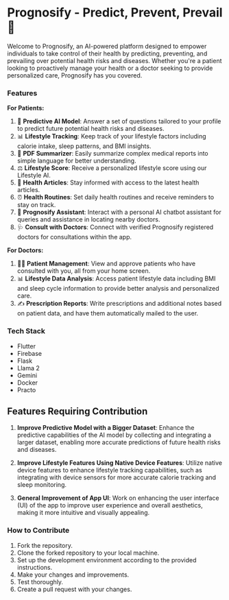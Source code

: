 # Prognosify - Predict, Prevent, Prevail 🚀

Welcome to Prognosify, an AI-powered platform designed to empower individuals to take control of their health by predicting, preventing, and prevailing over potential health risks and diseases. Whether you're a patient looking to proactively manage your health or a doctor seeking to provide personalized care, Prognosify has you covered.

### Features

**For Patients:**

1. 🧬 **Predictive AI Model**: Answer a set of questions tailored to your profile to predict future potential health risks and diseases.
2. 📊 **Lifestyle Tracking**: Keep track of your lifestyle factors including calorie intake, sleep patterns, and BMI insights.
3. 📑 **PDF Summarizer**: Easily summarize complex medical reports into simple language for better understanding.
4. ⚖️ **Lifestyle Score**: Receive a personalized lifestyle score using our Lifestyle AI.
5. 📰 **Health Articles**: Stay informed with access to the latest health articles.
6. ⏰ **Health Routines**: Set daily health routines and receive reminders to stay on track.
7. 🤖 **Prognosify Assistant**: Interact with a personal AI chatbot assistant for queries and assistance in locating nearby doctors.
8. 🩺 **Consult with Doctors**: Connect with verified Prognosify registered doctors for consultations within the app.

**For Doctors:**

1. 👩‍⚕️ **Patient Management**: View and approve patients who have consulted with you, all from your home screen.
2. 📊 **Lifestyle Data Analysis**: Access patient lifestyle data including BMI and sleep cycle information to provide better analysis and personalized care.
3. ✍️ **Prescription Reports**: Write prescriptions and additional notes based on patient data, and have them automatically mailed to the user.

### Tech Stack

- Flutter
- Firebase
- Flask
- Llama 2
- Gemini
- Docker
- Practo
   
## Features Requiring Contribution

1. **Improve Predictive Model with a Bigger Dataset**: Enhance the predictive capabilities of the AI model by collecting and integrating a larger dataset, enabling more accurate predictions of future health risks and diseases.

2. **Improve Lifestyle Features Using Native Device Features**: Utilize native device features to enhance lifestyle tracking capabilities, such as integrating with device sensors for more accurate calorie tracking and sleep monitoring.

3. **General Improvement of App UI**: Work on enhancing the user interface (UI) of the app to improve user experience and overall aesthetics, making it more intuitive and visually appealing.

### How to Contribute

1. Fork the repository.
2. Clone the forked repository to your local machine.
3. Set up the development environment according to the provided instructions.
4. Make your changes and improvements.
5. Test thoroughly.
6. Create a pull request with your changes.

